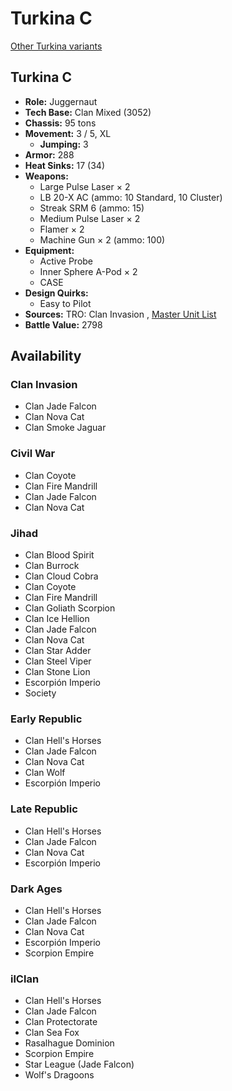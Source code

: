 # Turkina C 

[Other Turkina variants](../turkina.md) 

## Turkina C 

- **Role:** Juggernaut 
- **Tech Base:** Clan Mixed (3052) 
- **Chassis:** 95 tons 
- **Movement:** 3 / 5, XL 
  - **Jumping:** 3 
- **Armor:** 288 
- **Heat Sinks:** 17 (34) 
- **Weapons:** 
  - Large Pulse Laser × 2 
  - LB 20-X AC (ammo: 10 Standard, 10 Cluster) 
  - Streak SRM 6 (ammo: 15) 
  - Medium Pulse Laser × 2 
  - Flamer × 2 
  - Machine Gun × 2 (ammo: 100) 
- **Equipment:** 
  - Active Probe 
  - Inner Sphere A-Pod × 2 
  - CASE 
- **Design Quirks:** 
  - Easy to Pilot 
- **Sources:** TRO: Clan Invasion , [Master Unit List](http://masterunitlist.info/Unit/Details/3328) 
- **Battle Value:** 2798 

## Availability 

### Clan Invasion 

- Clan Jade Falcon 
- Clan Nova Cat 
- Clan Smoke Jaguar 

### Civil War 

- Clan Coyote 
- Clan Fire Mandrill 
- Clan Jade Falcon 
- Clan Nova Cat 

### Jihad 

- Clan Blood Spirit 
- Clan Burrock 
- Clan Cloud Cobra 
- Clan Coyote 
- Clan Fire Mandrill 
- Clan Goliath Scorpion 
- Clan Ice Hellion 
- Clan Jade Falcon 
- Clan Nova Cat 
- Clan Star Adder 
- Clan Steel Viper 
- Clan Stone Lion 
- Escorpión Imperio 
- Society 

### Early Republic 

- Clan Hell's Horses 
- Clan Jade Falcon 
- Clan Nova Cat 
- Clan Wolf 
- Escorpión Imperio 

### Late Republic 

- Clan Hell's Horses 
- Clan Jade Falcon 
- Clan Nova Cat 
- Escorpión Imperio 

### Dark Ages 

- Clan Hell's Horses 
- Clan Jade Falcon 
- Clan Nova Cat 
- Escorpión Imperio 
- Scorpion Empire 

### ilClan 

- Clan Hell's Horses 
- Clan Jade Falcon 
- Clan Protectorate 
- Clan Sea Fox 
- Rasalhague Dominion 
- Scorpion Empire 
- Star League (Jade Falcon) 
- Wolf's Dragoons 

